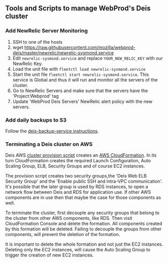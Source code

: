 ## Tools and Scripts to manage WebProd's Deis cluster

### Add NewRelic Server Monitoring

1. SSH to one of the hosts
2. wget https://raw.githubusercontent.com/mozilla/webprod-deis/master/newrelic/newrelic-sysmond.service
3. Edit `newrelic-sysmond.service` and replace `YOUR_NEW_RELIC_KEY` with our NewRelic Key.
4. Load the unit file with `fleetctl load newrelic-sysmond.service`
5. Start the unit file `fleetctl start newrelic-sysmond.service`. This service is Global and thus it will run and monitor all the servers of the cluster.
6. Go to NewRelic Servers and make sure that the servers have the 'Project:Webprod' tag
7. Update 'WebProd Deis Servers' NewRelic alert policy with the new servers.


### Add daily backups to S3

Follow the [deis-backup-service instructions](https://github.com/mozilla/deis-backup-service/blob/master/README.md).


### Terminating a Deis cluster on AWS

Deis AWS [cluster provision script](https://github.com/deis/deis/blob/master/contrib/ec2/provision-ec2-cluster.sh) creates an [AWS CloudFormation](https://aws.amazon.com/cloudformation/). In its turn CloudFormation creates the required Launch Configuration, Auto Scaling Group, ELB, Security Groups and of course EC2 instances.

The provision script creates two security groups,the 'Deis Web ELB Security Group' and the 'Enable public SSH and intra-VPC communication'. It's possible that the later group is used by RDS instances, to open a network flow between Deis and RDS for application use. If other AWS components are in use then that maybe the case for those components as well.

To terminate the cluster, first decouple any security groups that belong to the cluster from other AWS components, like RDS. Then visit CloudFormation Console and delete the formation. All components created by this formation will be deleted. Failing to decouple the groups from other components, will prevent the deletion of the formation.

It is important to delete the whole formation and not just the EC2 instances. Deleting only the EC2 instances, will cause the Auto Scaling Group to trigger the creation of new EC2 instances.

